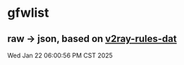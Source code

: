 # gfwlist
## raw -> json, based on [v2ray-rules-dat](https://github.com/Loyalsoldier/v2ray-rules-dat)
Wed Jan 22 06:00:56 PM CST 2025

